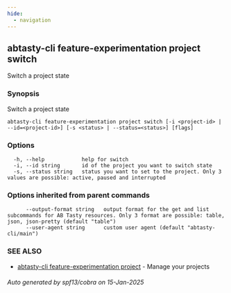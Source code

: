 ```yaml
---
hide:
  - navigation
---
```

## abtasty-cli feature-experimentation project switch

Switch a project state

### Synopsis

Switch a project state

```
abtasty-cli feature-experimentation project switch [-i <project-id> | --id=<project-id>] [-s <status> | --status=<status>] [flags]
```

### Options

```
  -h, --help            help for switch
  -i, --id string       id of the project you want to switch state
  -s, --status string   status you want to set to the project. Only 3 values are possible: active, paused and interrupted
```

### Options inherited from parent commands

```
      --output-format string   output format for the get and list subcommands for AB Tasty resources. Only 3 format are possible: table, json, json-pretty (default "table")
      --user-agent string      custom user agent (default "abtasty-cli/main")
```

### SEE ALSO

* [abtasty-cli feature-experimentation project](abtasty-cli_feature-experimentation_project.md)	 - Manage your projects

###### Auto generated by spf13/cobra on 15-Jan-2025
